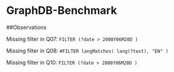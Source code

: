 GraphDB-Benchmark
=================

##Observations

Missing filter in Q07: `FILTER (?date > 2008Y06M20D )`

Missing filter in Q08: `#FILTER langMatches( lang(?text), "EN" )`

Missing filter in Q10: `FILTER (?date > 2008Y06M20D )`
